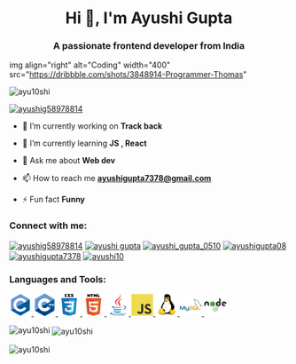 <h1 align="center">Hi 👋, I'm Ayushi Gupta</h1>
<h3 align="center">A passionate frontend developer from India</h3>

img align="right" alt="Coding" width="400" src="https://dribbble.com/shots/3848914-Programmer-Thomas"

<p align="left"> <img src="https://komarev.com/ghpvc/?username=ayu10shi&label=Profile%20views&color=0e75b6&style=flat" alt="ayu10shi" /> </p>

<p align="left"> <a href="https://twitter.com/ayushig58978814" target="blank"><img src="https://img.shields.io/twitter/follow/ayushig58978814?logo=twitter&style=for-the-badge" alt="ayushig58978814" /></a> </p>

- 🔭 I’m currently working on **Track back**

- 🌱 I’m currently learning **JS , React**

- 💬 Ask me about **Web dev**

- 📫 How to reach me **ayushigupta7378@gmail.com**

- ⚡ Fun fact **Funny**

<h3 align="left">Connect with me:</h3>
<p align="left">
<a href="https://twitter.com/ayushig58978814" target="blank"><img align="center" src="https://raw.githubusercontent.com/rahuldkjain/github-profile-readme-generator/master/src/images/icons/Social/twitter.svg" alt="ayushig58978814" height="30" width="40" /></a>
<a href="https://linkedin.com/in/ayushi gupta" target="blank"><img align="center" src="https://raw.githubusercontent.com/rahuldkjain/github-profile-readme-generator/master/src/images/icons/Social/linked-in-alt.svg" alt="ayushi gupta" height="30" width="40" /></a>
<a href="https://instagram.com/ayushi_gupta_0510" target="blank"><img align="center" src="https://raw.githubusercontent.com/rahuldkjain/github-profile-readme-generator/master/src/images/icons/Social/instagram.svg" alt="ayushi_gupta_0510" height="30" width="40" /></a>
<a href="https://www.codechef.com/users/ayushigupta08" target="blank"><img align="center" src="https://cdn.jsdelivr.net/npm/simple-icons@3.1.0/icons/codechef.svg" alt="ayushigupta08" height="30" width="40" /></a>
<a href="https://www.hackerrank.com/ayushigupta7378" target="blank"><img align="center" src="https://raw.githubusercontent.com/rahuldkjain/github-profile-readme-generator/master/src/images/icons/Social/hackerrank.svg" alt="ayushigupta7378" height="30" width="40" /></a>
<a href="https://codeforces.com/profile/ayushi10" target="blank"><img align="center" src="https://raw.githubusercontent.com/rahuldkjain/github-profile-readme-generator/master/src/images/icons/Social/codeforces.svg" alt="ayushi10" height="30" width="40" /></a>
</p>

<h3 align="left">Languages and Tools:</h3>
<p align="left"> <a href="https://www.cprogramming.com/" target="_blank" rel="noreferrer"> <img src="https://raw.githubusercontent.com/devicons/devicon/master/icons/c/c-original.svg" alt="c" width="40" height="40"/> </a> <a href="https://www.w3schools.com/cpp/" target="_blank" rel="noreferrer"> <img src="https://raw.githubusercontent.com/devicons/devicon/master/icons/cplusplus/cplusplus-original.svg" alt="cplusplus" width="40" height="40"/> </a> <a href="https://www.w3schools.com/css/" target="_blank" rel="noreferrer"> <img src="https://raw.githubusercontent.com/devicons/devicon/master/icons/css3/css3-original-wordmark.svg" alt="css3" width="40" height="40"/> </a> <a href="https://www.w3.org/html/" target="_blank" rel="noreferrer"> <img src="https://raw.githubusercontent.com/devicons/devicon/master/icons/html5/html5-original-wordmark.svg" alt="html5" width="40" height="40"/> </a> <a href="https://www.java.com" target="_blank" rel="noreferrer"> <img src="https://raw.githubusercontent.com/devicons/devicon/master/icons/java/java-original.svg" alt="java" width="40" height="40"/> </a> <a href="https://developer.mozilla.org/en-US/docs/Web/JavaScript" target="_blank" rel="noreferrer"> <img src="https://raw.githubusercontent.com/devicons/devicon/master/icons/javascript/javascript-original.svg" alt="javascript" width="40" height="40"/> </a> <a href="https://www.linux.org/" target="_blank" rel="noreferrer"> <img src="https://raw.githubusercontent.com/devicons/devicon/master/icons/linux/linux-original.svg" alt="linux" width="40" height="40"/> </a> <a href="https://www.mysql.com/" target="_blank" rel="noreferrer"> <img src="https://raw.githubusercontent.com/devicons/devicon/master/icons/mysql/mysql-original-wordmark.svg" alt="mysql" width="40" height="40"/> </a> <a href="https://nodejs.org" target="_blank" rel="noreferrer"> <img src="https://raw.githubusercontent.com/devicons/devicon/master/icons/nodejs/nodejs-original-wordmark.svg" alt="nodejs" width="40" height="40"/> </a> </p>

<p><img align="left" src="https://github-readme-stats.vercel.app/api/top-langs?username=ayu10shi&show_icons=true&locale=en&layout=compact" alt="ayu10shi" /></p>

<p>&nbsp;<img align="center" src="https://github-readme-stats.vercel.app/api?username=ayu10shi&show_icons=true&locale=en" alt="ayu10shi" /></p>

<p><img align="center" src="https://github-readme-streak-stats.herokuapp.com/?user=ayu10shi&" alt="ayu10shi" /></p>
